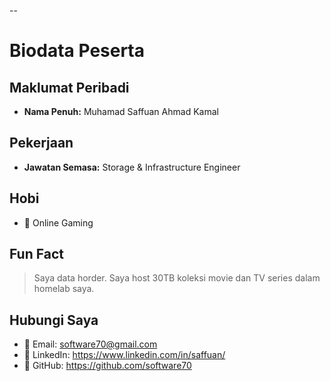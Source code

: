 --
# Biodata Peserta

## Maklumat Peribadi
- **Nama Penuh:** Muhamad Saffuan Ahmad Kamal

## Pekerjaan
- **Jawatan Semasa:** Storage & Infrastructure Engineer

## Hobi
- 🎯 Online Gaming

## Fun Fact
> Saya data horder. Saya host 30TB koleksi movie dan TV series dalam homelab saya.

## Hubungi Saya
- 📧 Email: software70@gmail.com
- 🔗 LinkedIn: https://www.linkedin.com/in/saffuan/
- 🐙 GitHub: https://github.com/software70